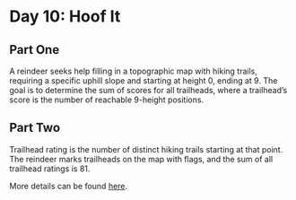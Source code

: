 # Day 10: Hoof It

## Part One

A reindeer seeks help filling in a topographic map with hiking trails, requiring a specific uphill slope and starting at height 0, ending at 9. The goal is to determine the sum of scores for all trailheads, where a trailhead’s score is the number of reachable 9-height positions.

## Part Two

Trailhead rating is the number of distinct hiking trails starting at that point. The reindeer marks trailheads on the map with flags, and the sum of all trailhead ratings is 81.

More details can be found [here](https://adventofcode.com/2024/day/10).
